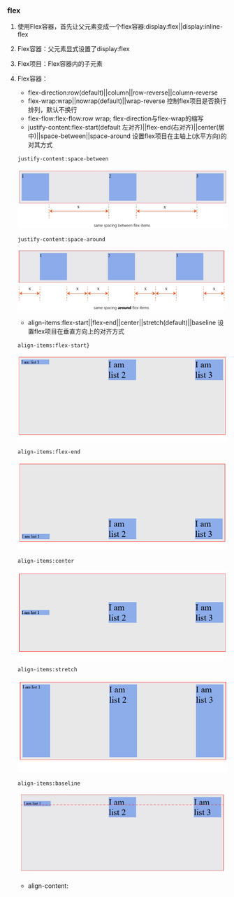### flex
1. 使用Flex容器，首先让父元素变成一个flex容器:display:flex||display:inline-flex
2. Flex容器：父元素显式设置了display:flex
3. Flex项目：Flex容器内的子元素
4. Flex容器：
    - flex-direction:row(default)||column||row-reverse||column-reverse
    - flex-wrap:wrap||nowrap(default)||wrap-reverse 控制flex项目是否换行排列，默认不换行
    - flex-flow:flex-flow:row wrap;
    flex-direction与flex-wrap的缩写 
    - justify-content:flex-start(default 左对齐)||flex-end(右对齐)||center(居中)||space-between||space-around 
    设置flex项目在主轴上(水平方向)的对其方式
    ```
    justify-content:space-between
    ```
    ![](images/flexbox-2.jpeg)
    ```
    justify-content:space-around
    ```
    ![](images/flexbox-3.jpeg) 
    
    - align-items:flex-start||flex-end||center||stretch(default)||baseline
    设置flex项目在垂直方向上的对齐方式
    ```
    align-items:flex-start}
    ```
    ![](images/flexbox-5.png)
    ```
    align-items:flex-end
    ```
    ![](images/flexbox-6.png)
    ```
    align-items:center
    ```
    ![](images/flexbox-7.png)
    ```
    align-items:stretch
    ```
    ![](images/flexbox-4.png)
    ```
    align-items:baseline
    ```
    ![](images/flexbox-8.jpeg)

    - align-content:

